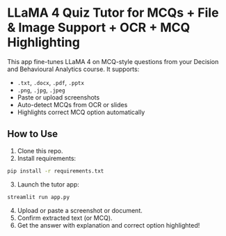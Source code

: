 # LLaMA 4 Quiz Tutor for MCQs + File & Image Support + OCR + MCQ Highlighting

This app fine-tunes LLaMA 4 on MCQ-style questions from your Decision and Behavioural Analytics course.
It supports:
- `.txt`, `.docx`, `.pdf`, `.pptx`
- `.png`, `.jpg`, `.jpeg`
- Paste or upload screenshots
- Auto-detect MCQs from OCR or slides
- Highlights correct MCQ option automatically

## How to Use

1. Clone this repo.
2. Install requirements:
```bash
pip install -r requirements.txt
```

3. Launch the tutor app:
```bash
streamlit run app.py
```

4. Upload or paste a screenshot or document.
5. Confirm extracted text (or MCQ).
6. Get the answer with explanation and correct option highlighted!
